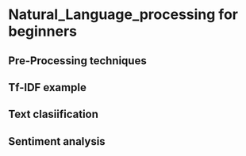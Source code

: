 # Natural_Language_processing for beginners
## Pre-Processing techniques
## Tf-IDF example
## Text clasiification
## Sentiment analysis
